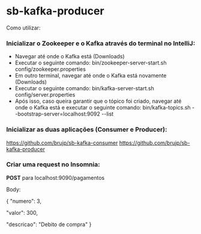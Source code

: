 # sb-kafka-producer

Como utilizar:

### Inicializar o Zookeeper e o Kafka através do terminal no IntelliJ:

- Navegar até onde o Kafka está (Downloads)
- Executar o seguinte comando: bin/zookeeper-server-start.sh config/zookeeper.properties
- Em outro terminal, navegar até onde o Kafka está novamente (Downloads)
- Executar o seguinte comando: bin/kafka-server-start.sh config/server.properties
- Após isso, caso queira garantir que o tópico foi criado, navegar até onde o Kafka está e executar o seguinte comando:
bin/kafka-topics.sh --bootstrap-server=localhost:9092 --list

### Inicializar as duas aplicações (Consumer e Producer):

https://github.com/brujp/sb-kafka-consumer
https://github.com/brujp/sb-kafka-producer

### Criar uma request no Insomnia:

**POST** para localhost:9090/pagamentos

Body:

{
"numero": 3,

"valor": 300,

"descricao": "Debito de compra"
}
